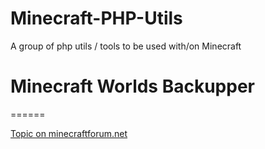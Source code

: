 # Minecraft-PHP-Utils
A group of php utils / tools to be used with/on Minecraft

# Minecraft Worlds Backupper
======

[Topic on minecraftforum.net](http://www.minecraftforum.net/forums/mapping-and-modding/minecraft-tools/2830366-php-open-source-automatically-backups-your)
